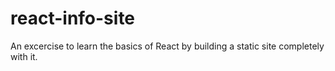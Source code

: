 # react-info-site
An excercise to learn the basics of React by building a static site completely with it.
